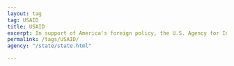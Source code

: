 ```yaml
---
layout: tag
tag: USAID
title: USAID
excerpt: In support of America's foreign policy, the U.S. Agency for International Development leads the U.S. Government's international development and disaster assistance through partnerships and investments that save lives, reduce poverty, strengthen democratic governance, and help people emerge from humanitarian crises and progress beyond assistance.
permalink: /tags/USAID/
agency: "/state/state.html"

---
```

